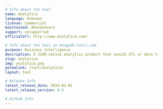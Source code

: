 ```yaml
---
# Info about the tool
name: Analytica
language: Unknown
license: Commercial
maintained: Abandonware
support: unsupported
officialUrl: http://www.analytica.com/

# Info about the tool on mongodb-tools.com
purpose: Business Intelligence
description: A JSON-native analytics product that avoids ETL or data transformation by providing a language based on a hierarchical algebra that supports operating on document structures directly.
slug: analytica
img: analytica.png
permalink: /tool/analytica/
layout: tool

# Release Info
latest_release_date: 2014-01-01
latest_release_version: 4.5

# Github Info
---
```


